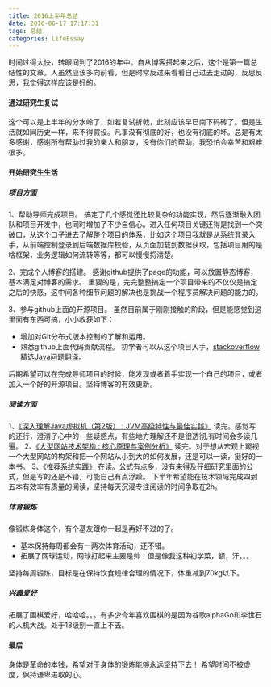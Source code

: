 ```yaml
---
title: 2016上半年总结
date: 2016-06-17 17:17:31
tags: 总结
categories: LifeEssay
---
```

时间过得太快，转眼间到了2016的年中。自从博客搭起来之后，这个是第一篇总结性的文章。人虽然应该多向前看，但是时常反过来看看自己过去走过的，反思反思，我觉得这样应该是好的。
<!--more-->
#### 通过研究生复试
这个可以是上半年的分水岭了，如若复试折戟，此刻应该早已南下码砖了。但是生活就如同历史一样，来不得假设。凡事没有彻底的好，也没有彻底的坏。总是有太多感谢，感谢所有帮助过我的亲人和朋友，没有你们的帮助，我恐怕会幸苦和艰难很多。
#### 开始研究生生活
##### 项目方面
1、帮助导师完成项目。
搞定了几个感觉还比较复杂的功能实现，然后逐渐融入团队和项目开发中，也同时增加了不少自信心。进入任何项目关键还得是找到一个突破口，从这个口子进去了解整个项目的体系，比如这个项目我就是从系统登录入手，从前端控制登录到后端数据库校验，从页面加载到数据获取，包括项目用的是啥框架，业务逻辑如何流转等等，都可以慢慢捋清楚。

2、完成个人博客的搭建。
感谢github提供了page的功能，可以放置静态博客，基本满足对博客的需求。
重要的是，完完整整搞定一个项目带来的不仅仅是搞定之后的快感，这中间各种细节问题的解决也是挑战一个程序员解决问题的能力的。

3、参与github上面的开源项目。
虽然目前属于刚刚接触的阶段，但是能感觉到这里面有东西可搞，小小收获如下：

- 增加对Git分布式版本控制的了解和运用。
- 熟悉github上面代码贡献流程。
初学者可以从这个项目入手，[stackoverflow精选Java问题翻译](https://github.com/giantray/stackoverflow-java-top-qa)。

后期希望可以在完成导师项目的时候，能发现或者着手实现一个自己的项目，或者加入一个好的开源项目。坚持博客的有效更新。
##### 阅读方面
1、[《深入理解Java虚拟机（第2版） : JVM高级特性与最佳实践》](https://book.douban.com/subject/24722612/)
读完。感觉写的还行，澄清了心中的一些疑惑点，有些地方理解还不是很透彻,有时间会多读几遍。
2、[《大型网站技术架构 : 核心原理与案例分析》](https://book.douban.com/subject/25723064/)
读完。对于想从宏观上窥视一个大型网站的构架和把一个网站从小到大的如何发展，还是可以一读，挺好的一本书。
3、[《推荐系统实践》](https://book.douban.com/subject/10769749/)
在读。公式有点多，没有来得及仔细研究里面的公式，但是写的还是不错，可能自己有点浮躁。
下半年希望能在技术领域完成四到五本有效率有质量的阅读，坚持每天沉浸专注阅读的时间争取在2h。
##### 体育锻炼
像锻炼身体这个，有个基友跟你一起是再好不过的了。

- 基本保持每周都会有一两次体育活动，还不错。
- 拓展了网球运动，网球打起来主要是帅！但是像我这种初学菜，额，汗。。。

坚持每周锻炼，目标是在保持饮食规律合理的情况下，体重减到70kg以下。
##### 兴趣爱好
拓展了围棋爱好，哈哈哈。。。有多少今年喜欢围棋的是因为谷歌alphaGo和李世石的人机大战。处于18级别一直上不去。

#### 最后
身体是革命的本钱，希望对于身体的锻炼能够永远坚持下去！
希望时间不被虚度，保持谦卑进取的心。